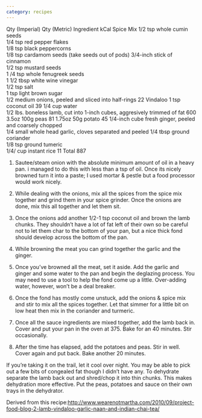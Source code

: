 ```yaml
---
category: recipes
---
```

Qty (Imperial)	Qty (Metric)	Ingredient	kCal
Spice Mix
1/2 tsp		whole cumin seeds	
1/4 tsp		red pepper flakes	
1/8 tsp		black peppercorns	
1/8 tsp		cardamom seeds (take seeds out of pods)	
3/4-inch		stick of cinnamon	
1/2 tsp		mustard seeds	
1 /4 tsp		whole fenugreek seeds	
1 1/2 tbsp		white wine vinegar	
1/2 tsp		salt	
1 tsp		light brown sugar	
1/2 medium		onions, peeled and sliced into half-rings	 22
Vindaloo
1 tsp		coconut oil	 39
1/4 cup		water	
1/2 lbs.		boneless lamb, cut into 1-inch cubes, aggresively trimmed of fat	 600
3.5oz	100g	peas	 81
1.75oz	50g	potato	 45
1/4-inch cube		fresh ginger, peeled and coarsely chopped	
1/4 small whole head		garlic, cloves separated and peeled	
1/4 tbsp		ground coriander	
1/8 tsp		ground tumeric	
1/4/ cup		instant rice	11
Total	887
1) Sautee/steam onion with the absolute minimum amount of oil in a heavy pan.  i managed to do this with less than a tsp of oil.   Once its nicely browned turn it into a paste; I used mortar & pestle but a food processor would work nicely.

2) While dealing with the onions, mix all the spices from the spice mix together and grind them in your spice grinder.  Once the onions are done, mix this all together and let them sit.

3) Once the onions add another 1/2-1 tsp coconut oil and brown the lamb chunks.  They shouldn’t have a lot of fat left of their own so be careful not to let them char to the bottom of your pan, but a nice thick fond should develop across the bottom of the pan.

4) While browning the meat you can grind together the garlic and the ginger.

5) Once you’ve browned all the meat, set it aside.  Add the garlic and ginger and some water to the pan and begin the deglazing process.  You may need to use a tool to help the fond come up a little.  Over-adding water, however, won’t be a deal breaker.

6) Once the fond has mostly come unstuck, add the onions & spice mix and stir to mix all the spices together.  Let that simmer for a little bit on low heat then mix in the coriander and turmeric.

7) Once all the sauce ingredients are mixed together, add the lamb back in.  Cover and put your pan in the oven at 375.  Bake for an 40 minutes.  Stir occasionally.

8) After the time has elapsed, add the potatoes and peas.  Stir in well.  Cover again and put back. Bake another 20 minutes.

If you’re taking it on the trail, let it cool over night.  You may be able to pick out a few bits of congealed fat though I didn’t have any.  To dehydrate separate the lamb back out and shred/chop it into thin chunks.  This makes dehydration more effective. Put the peas, potatoes and sauce on their own trays in the dehydrator.

Derived from this recipe:http://www.wearenotmartha.com/2010/09/project-food-blog-2-lamb-vindaloo-garlic-naan-and-indian-chai-tea/